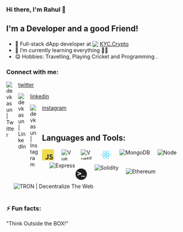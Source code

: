 ### Hi there, I'm Rahul 👋

## I'm a Developer and a good Friend!
- 🔭 Full-stack dApp developer at  <img src="https://kyc-crypto.com/wp-content/uploads/2020/06/kyc_crypto.ico" height="15px" style="position:relative;top:3px;">  <a target="_blank" href="https://kyc-crypto.com">KYC.Crypto</a>
- 🌱 I’m currently learning everything 🧙‍♂️
- 😋 Hobbies: Travelling, Playing Cricket and Programming .
### Connect with me:



<img align="left" alt="devkasun | Twitter" style="margin-right:10px" width="22px" src="https://cdn.jsdelivr.net/npm/simple-icons@v3/icons/twitter.svg" />[twitter](https://twitter.com/rahulthakkar796)

<img align="left"  style="margin-right:10px" alt="devkasun | LinkedIn" width="22px" src="https://cdn.jsdelivr.net/npm/simple-icons@v3/icons/linkedin.svg" />[linkedin](https://www.linkedin.com/in/rahul-buddhdev-96895a128)

<img align="left"  style="margin-right:10px" alt="devkasun | Instagram" width="22px" src="https://cdn.jsdelivr.net/npm/simple-icons@v3/icons/instagram.svg" />[instagram](https://www.instagram.com/rahulthakkar.js)

<br />

## Languages and Tools:

<img align="left" height="30" alt="JavaScript" width="32px" src="https://raw.githubusercontent.com/github/explore/80688e429a7d4ef2fca1e82350fe8e3517d3494d/topics/javascript/javascript.png" /> 

<img align="left" height="30px" alt="Vue" width="32px" src="https://vuejs.org/images/logo.png" style="margin-left:20px" />

<img align="left" alt="Vuetify" height="28px" width="32px" src="https://cdn.vuetifyjs.com/images/logos/vuetify-logo-dark.png" style="margin-left:20px" />

<img align="left" height="30" alt="React" width="32px" style="margin-left:20px" src="https://raw.githubusercontent.com/github/explore/80688e429a7d4ef2fca1e82350fe8e3517d3494d/topics/react/react.png" />

<img align="left" style="margin-left:20px" alt="MongoDB" height=30 src="https://webassets.mongodb.com/_com_assets/cms/MongoDB_Logo_FullColorBlack_RGB-4td3yuxzjs.png" />

<img align="left" style="margin-left:20px" alt="Node" height=35 src="https://png2.cleanpng.com/sh/27926ffc2ba98fede79ca395c1da1537/L0KzQYm3VME3N51uiZH0aYP2gLBuTf5wbJYyguU2anH5ccTqkvlxfF54feRBZYKwg7rrhb10a6NuiOZybnewgsbpmb02aZU5fdYDNXLnRoTtUb40PGQ5TaI9MkG4QoSCUMM5P2g8T6cDLoDxd1==/kisspng-node-js-javascript-server-side-scripting-ruby-5ad4ed85bd63f1.3434504215239038777758.png" />

<img align="left" height="30"  alt="Express" style="margin-left:20px" src="https://www.sohamkamani.com/static/65137ed3c844d05124dcfdab28263c21/6b427/express-routing-logo.png" />
<br>
<br>
<br>
<img align="left" alt="HTML5" style="position:relative;top:10" height="32px" src="https://raw.githubusercontent.com/github/explore/80688e429a7d4ef2fca1e82350fe8e3517d3494d/topics/terminal/terminal.png" /> 


<img align="left" alt="Solidity" height="40px" src="https://miro.medium.com/max/1500/1*USQMP1HCMH3BW5KQ5DuOkQ.png" style="margin-left:20px;position:relative;bottom:10px" />

<img align="left" alt="Ethereum" height="35px"  src="https://ethereum.org/static/8ea7775026f258b32e5027fe2408c49f/294fc/ethereum-logo-landscape-black.png" style="margin-left:20px" />
<img height="35" style="margin-left:20px" src="https://img.pngio.com/tron-decentralize-the-web-tron-png-3000_1132.png" alt="TRON | Decentralize The Web"/>


<br />
<br />

### ⚡ Fun facts:

"Think Outside the BOX!"
